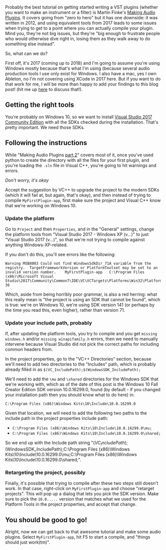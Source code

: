 Probably the best tutorial on getting started writing a VST plugins (whether you want to make an instrument or a filter) is Martin Finke's [Making Audio Plugins](http://www.martin-finke.de/blog/tags/making_audio_plugins.html). It covers going from "zero to hero" but it has one downside: it was written in 2012, and using equivalent tools from 2017 leads to some issues when trying to get to a point where you can actually compile your plugin. Mind you, they're not big issues, but they're "big enough to frustrate people who would otherwise dive right in, losing them as they walk away to do something else instead".

So, what can we do?

First off, it's 2017 (coming up to 2018) and I'm going to assume you're using Windows mostly because that's what I'm using (because several audio production tools I use only exist for Windows. I also have a mac, yes I own Ableton, no I'm not covering using XCode in 2017 here. But if you want to do that work for me, I will be more than happy to add your findings to this blog post! (hit me up [here](https://github.com/pomax/pomax.github.io/issues) to discuss that!).

## Getting the right tools

You're probably on Windows 10, so we want to install [Visual Studio 2017 Community Edition](https://www.visualstudio.com/downloads/) with all the SDKs checked during the installation. That's pretty important. We need those SDKs.

## Following the instructions

While "Making Audio Plugins [part 2](http://www.martin-finke.de/blog/articles/audio-plugins-002-setting-up-wdl-ol/)" covers most of it, once you've used python to create the directory with all the files for your first plugin, and you're loading the `.sln` file in Visual C++, you're going to hit warnings and errors.

_Don't worry, it's okay_

Accept the suggestion by VC++ to upgrade the project to the modern SDKs (which it will fail at, but again, that's okay), and then instead of trying to compile `MyFirstPlugin-app`, first make sure the project and Visual C++ know that we're working on Windows 10.

### Update the platform

Go to `Project` and then `Properties`, and in the "General" settings, change the platform tools from "Visual Studio 2017 - Windows XP (v...)" to just "Visual Studio 2017 (v...)", so that we're not trying to compile against anything Windows-XP-related.

If you don't do this, you'll see errors like the following:

```
Warning	MSB8003	Could not find WindowsSdkDir_71A variable from the registry.  TargetFrameworkVersion or PlatformToolset may be set to an invalid version number.	MyFirstPlugin-app	C:\Program Files (x86)\Microsoft Visual Studio\2017\Community\Common7\IDE\VC\VCTargets\Platforms\Win32\PlatformToolsets\v141_xp\Toolset.targets	36	
```

Which, aside from being horribly poor grammar, is also a red herring: what this really mean is "the project is using an SDK that cannot be found", which is true: we're on Windows 10, we're using SDK version 141 (or perhaps by the time you read this, even higher), rather than version 71.

### Update your include path, probably

If, after updating the platform tools, you try to compile and you get `missing windows.h` and/or `missing winapifamily.h` errors, then we need to manually intervene because Visual Studio did not pick the correct paths for including common headers from.

In the project properties, go to the "VC++ Directories" section, because we'll need to add two directories to the "Includes" path, which is probably already filled in as `$(VC_IncludePath);$(WindowsSDK_IncludePath);`

We'll need to add the `\mu` and `\shared` directories for the Windows SDK that we're working with, which as of the date of this post is the Windows 10 Fall Creator Edition SDK version 10.0.16299.0, found (by default - if you changed your installation path then you should know what to do here) in:

```
C:\Program Files (x86)\Windows Kits\10\Include\10.0.16299.0
```

Given that location, we will need to add the following two paths to the include path in the project properties include path:

- `C:\Program Files (x86)\Windows Kits\10\Include\10.0.16299.0\mu;`
- `C:\Program Files (x86)\Windows Kits\10\Include\10.0.16299.0\shared;`

So we end up with the Include path string "$(VC_IncludePath);$(WindowsSDK_IncludePath);C:\Program Files (x86)\Windows Kits\10\Include\10.0.16299.0\mu;C:\Program Files (x86)\Windows Kits\10\Include\10.0.16299.0\shared;".

### Retargeting the project, possibly

Finally, it's possible that trying to compile after these two steps still doesn't work. In that case, right-click on `MyFirstPlugin-app` and choose "retarget projects". This will pop up a dialog that lets you pick the SDK version. Make sure to pick the `10.0.....` version that matches what we used for the Platform Tools in the project properties, and accept that change.

## You should be good to go!

Alright, now we can get back to that awesome tutorial and make some audio plugins. Select `MyFirstPlugin-app`, hit F5 to start a compile, and "things should just work(tm)".